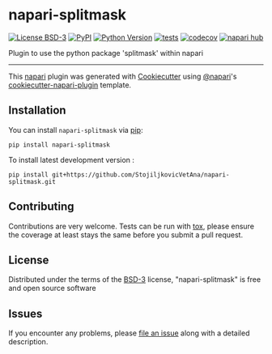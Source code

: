 # napari-splitmask

[![License BSD-3](https://img.shields.io/pypi/l/napari-splitmask.svg?color=green)](https://github.com/StojiljkovicVetAna/napari-splitmask/raw/main/LICENSE)
[![PyPI](https://img.shields.io/pypi/v/napari-splitmask.svg?color=green)](https://pypi.org/project/napari-splitmask)
[![Python Version](https://img.shields.io/pypi/pyversions/napari-splitmask.svg?color=green)](https://python.org)
[![tests](https://github.com/StojiljkovicVetAna/napari-splitmask/workflows/tests/badge.svg)](https://github.com/StojiljkovicVetAna/napari-splitmask/actions)
[![codecov](https://codecov.io/gh/StojiljkovicVetAna/napari-splitmask/branch/main/graph/badge.svg)](https://codecov.io/gh/StojiljkovicVetAna/napari-splitmask)
[![napari hub](https://img.shields.io/endpoint?url=https://api.napari-hub.org/shields/napari-splitmask)](https://napari-hub.org/plugins/napari-splitmask)

Plugin to use the python package 'splitmask' within napari

----------------------------------

This [napari] plugin was generated with [Cookiecutter] using [@napari]'s [cookiecutter-napari-plugin] template.

<!--
Don't miss the full getting started guide to set up your new package:
https://github.com/napari/cookiecutter-napari-plugin#getting-started

and review the napari docs for plugin developers:
https://napari.org/stable/plugins/index.html
-->

## Installation

You can install `napari-splitmask` via [pip]:

    pip install napari-splitmask



To install latest development version :

    pip install git+https://github.com/StojiljkovicVetAna/napari-splitmask.git


## Contributing

Contributions are very welcome. Tests can be run with [tox], please ensure
the coverage at least stays the same before you submit a pull request.

## License

Distributed under the terms of the [BSD-3] license,
"napari-splitmask" is free and open source software

## Issues

If you encounter any problems, please [file an issue] along with a detailed description.

[napari]: https://github.com/napari/napari
[Cookiecutter]: https://github.com/audreyr/cookiecutter
[@napari]: https://github.com/napari
[MIT]: http://opensource.org/licenses/MIT
[BSD-3]: http://opensource.org/licenses/BSD-3-Clause
[GNU GPL v3.0]: http://www.gnu.org/licenses/gpl-3.0.txt
[GNU LGPL v3.0]: http://www.gnu.org/licenses/lgpl-3.0.txt
[Apache Software License 2.0]: http://www.apache.org/licenses/LICENSE-2.0
[Mozilla Public License 2.0]: https://www.mozilla.org/media/MPL/2.0/index.txt
[cookiecutter-napari-plugin]: https://github.com/napari/cookiecutter-napari-plugin

[file an issue]: https://github.com/StojiljkovicVetAna/napari-splitmask/issues

[napari]: https://github.com/napari/napari
[tox]: https://tox.readthedocs.io/en/latest/
[pip]: https://pypi.org/project/pip/
[PyPI]: https://pypi.org/
